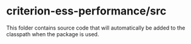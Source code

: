 # criterion-ess-performance/src

This folder contains source code that will automatically be added to the classpath when
the package is used.
